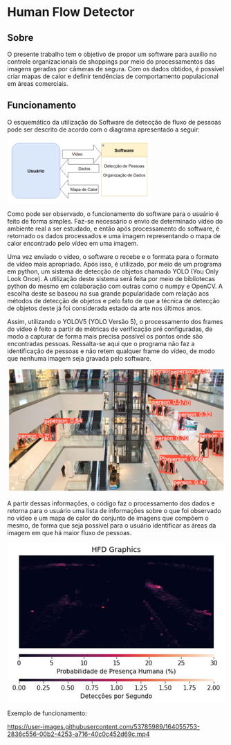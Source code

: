 # Human Flow Detector

## Sobre

O presente trabalho tem o objetivo de propor um software para auxílio no controle organizacionais de shoppings por meio do processamentos das imagens geradas por câmeras
de segura. Com os dados obtidos, é possível criar mapas de calor e definir tendências de comportamento populacional em áreas comerciais.

## Funcionamento

O esquemático da utilização do Software de detecção de fluxo de pessoas pode ser descrito de acordo com o diagrama apresentado a seguir:

<img src="/docs/schematic.png" alt="Esquemático do serviço.">

Como pode ser observado, o funcionamento do software para o usuário é feito de forma simples. Faz-se necessário o envio de determinado vídeo do ambiente real a ser estudado, e então após processamento do software, é retornado os dados processados e uma imagem representando o mapa de calor encontrado pelo vídeo em uma imagem.

Uma vez enviado o vídeo, o software o recebe e o formata para o formato de vídeo mais apropriado. Após isso, é utilizado, por meio de um programa em python, um sistema de detecção de objetos chamado YOLO (You Only Look Once). A utilização deste sistema será feita por meio de bibliotecas python do mesmo em colaboração com outras como o numpy e OpenCV. A escolha deste se baseou na sua grande popularidade com relação aos métodos de detecção de objetos e pelo fato de que a técnica de detecção de objetos deste já foi considerada estado da arte nos últimos anos.

Assim, utilizando o YOLOV5 (YOLO Versão 5), o processamento dos frames do vídeo é feito a partir de métricas de verificação pré configuradas, de modo a capturar de forma mais precisa possível os pontos onde são encontradas pessoas. Ressalta-se aqui que o programa não faz a identificação de pessoas e não retem qualquer frame do vídeo, de modo que nenhuma imagem seja gravada pelo software.

<img src="/docs/detecção.png" alt="Exemplo de detecção.">

A partir dessas informações, o código faz o processamento dos dados e retorna para o usuário uma lista de informações sobre o que foi observado no vídeo e um mapa de calor do conjunto de imagens que compõem o mesmo, de forma que seja possível para o usuário identificar as áreas da imagem em que há maior fluxo de pessoas.

<img src="/docs/mapa_de_calor.jpeg" alt="Mapa de Calor.">

Exemplo de funcionamento:

https://user-images.githubusercontent.com/53785989/164055753-2836c556-00b2-4253-a716-40c0c452d69c.mp4

